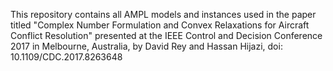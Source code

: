 This repository contains all AMPL models and instances used in the paper titled "Complex Number Formulation and Convex Relaxations for Aircraft Conflict Resolution" presented at the IEEE Control and Decision Conference 2017 in Melbourne, Australia, by David Rey and Hassan Hijazi, doi: 10.1109/CDC.2017.8263648
